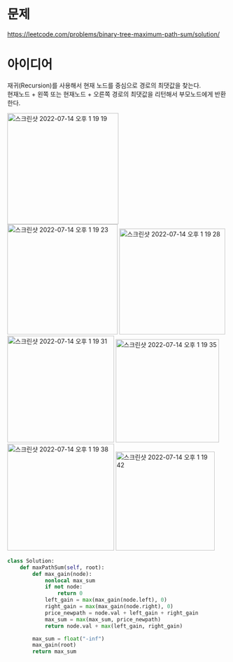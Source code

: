 # 문제
https://leetcode.com/problems/binary-tree-maximum-path-sum/solution/

# 아이디어

재귀(Recursion)를 사용해서 현재 노드를 중심으로 경로의 최댓값을 찾는다.  
현재노드 + 왼쪽 또는 현재노드 + 오른쪽 경로의 최댓값을 리턴해서 부모노드에게 반환한다.  

<img width="254" alt="스크린샷 2022-07-14 오후 1 19 19" src="https://user-images.githubusercontent.com/87791365/178898075-e3070f87-1614-47d4-aa3a-3e9844e29092.png">
<img width="252" alt="스크린샷 2022-07-14 오후 1 19 23" src="https://user-images.githubusercontent.com/87791365/178898083-cc9dd604-5068-4c7d-bce7-de86530bd544.png">
<img width="242" alt="스크린샷 2022-07-14 오후 1 19 28" src="https://user-images.githubusercontent.com/87791365/178898096-2c1ef99f-6192-4975-9cec-c82e2cc58ff4.png">
<img width="244" alt="스크린샷 2022-07-14 오후 1 19 31" src="https://user-images.githubusercontent.com/87791365/178898102-9f4ae75d-e033-4ff2-a5d5-640abeddcda1.png">
<img width="236" alt="스크린샷 2022-07-14 오후 1 19 35" src="https://user-images.githubusercontent.com/87791365/178898112-1cc7824a-af6b-4eab-ae6e-2865c6ecee93.png">
<img width="244" alt="스크린샷 2022-07-14 오후 1 19 38" src="https://user-images.githubusercontent.com/87791365/178898124-7d13dabb-68b3-45f7-8ff1-3c4326f259c0.png">
<img width="226" alt="스크린샷 2022-07-14 오후 1 19 42" src="https://user-images.githubusercontent.com/87791365/178898129-5672dce7-ffbd-471d-a550-2bad33b2a778.png">


```python
class Solution:
    def maxPathSum(self, root):
        def max_gain(node):
            nonlocal max_sum
            if not node:
                return 0
            left_gain = max(max_gain(node.left), 0)
            right_gain = max(max_gain(node.right), 0)
            price_newpath = node.val + left_gain + right_gain
            max_sum = max(max_sum, price_newpath)
            return node.val + max(left_gain, right_gain)

        max_sum = float("-inf")
        max_gain(root)
        return max_sum


```
